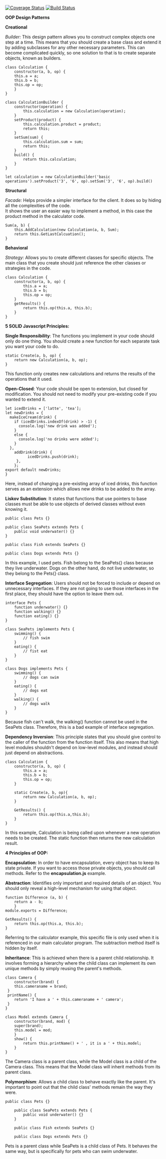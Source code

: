 [![Coverage Status](https://coveralls.io/repos/github/vanshika-99/IS219-OOPPrinciples/badge.svg?branch=master)](https://coveralls.io/github/vanshika-99/IS219-OOPPrinciples?branch=master)
[![Build Status](https://travis-ci.org/vanshika-99/IS219-OOPPrinciples.svg?branch=master)](https://travis-ci.org/vanshika-99/IS219-OOPPrinciples)

**OOP Design Patterns**

**Creational**

*Builder:* This design pattern allows you to construct complex objects one step at a time.
This means that you should create a base class and extend it by adding subclasses for any other necessary parameters.
This can become complicated quickly, so one solution to that is to create separate objects, known as builders.

    class Calculation {
        constructor(a, b, op) { 
        this.a = a;
        this.b = b;
        this.op = op;
        }
    }
    
    class CalculationBuilder { 
        constructor(operation) { 
            this.calculation = new Calculation(operation);
        }
        setProduct(product) { 
            this.calculation.product = product;
            return this;
        }
        setSum(sum) { 
            this.calculation.sum = sum;
            return this; 
        }
        build() {
            return this.calculation;
        } 
    }
    
    let calculation = new CalculationBuilder('basic operations').setProduct('3', '6', op).setSum('3', '6', op).build()

**Structural**

*Facade:* Helps provide a simpler interface for the client. It does so by hiding all the complexities of the code.  
It shows the user an easier way to implement a method, in this case the product method in the calculator code.

    Sum(a, b) { 
        this.AddCalculation(new Calculation(a, b, Sum);
        return this.GetLastCalcuation();
    }
    

**Behavioral**

*Strategy:* Allows you to create different classes for specific objects.
The main class that you create should just reference the other classes or strategies in the code.

    class Calculation {
        constructor(a, b, op) { 
            this.a = a;
            this.b = b; 
            this.op = op;
        }
        getResults() { 
            return this.op(this.a, this.b); 
        }
    }
        


**5 SOLID Javascript Principles:** 

**Single Responsibility**: The functions you implement in your code should only do one thing. 
You should create a new function for each separate task you want your code to do. 

    static Create(a, b, op) {
        return new Calculation(a, b, op);
    }
This function only creates new calculations and returns the results of the operations that it used. 

**Open-Closed**: Your code should be open to extension, but closed for modification. 
You should not need to modify your pre-existing code if you wanted to extend it.

    let icedDrinks = ['latte', 'tea'];
    let newDrinks = {
      makeIceCream(drink) {
        if (icedDrinks.indexOf(drink) > -1) {
          console.log('new drink was added');
        } 
        else {
          console.log('no drinks were added');
        }
      },
        addDrink(drink) {
              icedDrinks.push(drink);
         },
        };
    export default newDrinks;
    }
Here, instead of changing a pre-existing array of iced drinks, this function serves as an extension which allows new drinks to be added to the array.

**Liskov Substitution**: It states that functions that use pointers to base classes must be able to use objects of derived classes without even knowing it. 

    public class Pets {}
    
    public class SeaPets extends Pets {
        public void underwater() {}
    } 
    
    public class Fish extends SeaPets {}
        
    public class Dogs extends Pets {}
In this example, I used pets. Fish belong to the SeaPets{} class because they live underwater. 
Dogs on the other hand, do not live underwater, so they belong to the Pets{} class.  

**Interface Segregation**: Users should not be forced to include or depend on unnecessary interfaces. 
If they are not going to use those interfaces in the first place, they should have the option to leave them out.

    interface Pets {
        function underwater() {}
        function walking() {}
        function eating() {}
    } 
    
    class SeaPets implements Pets {
        swimming() {
            // fish swim 
        }
        eating() { 
            // fist eat
        }
    }
    
    class Dogs implements Pets { 
        swimming() { 
            // dogs can swim
        } 
        eating() {
            // dogs eat 
        } 
        walking() { 
            // dogs walk 
        }
    }
Because fish can't walk, the walking() function cannot be used in the SeaPets class. 
Therefore, this is a bad example of interface segregation.
        
        

**Dependency Inversion**: This principle states that you should give control to the caller of the function from the function itself.
This also means that high level modules shouldn't depend on low-level modules, and instead should just depend on abstractions. 

    class Calculation {
        constructor(a, b, op) {
            this.a = a;
            this.b = b;
            this.op = op;
        }
    
        static Create(a, b, op){
            return new Calculation(a, b, op);
        }
    
        GetResults() {
            return this.op(this.a,this.b);
        }
    }
In this example, Calculation is being called upon whenever a new operation needs to be created.
The static function then returns the new calculation result. 



**4 Principles of OOP:** 

**Encapsulation**: In order to have encapsulation, every object has to keep its state private. 
If you want to access those private objects, you should call methods.
Refer to the **encapsulation.js** example.

**Abstraction**: Identifies only important and required details of an object. 
You should only reveal a high-level mechanism for using that object. 

    function Difference (a, b) {
        return a - b;
        }
    module.exports = Difference;
        
    GetResults() {
        return this.op(this.a, this.b); 
    }
Referring to the calculator example, this specific file is only used when it is referenced in our main calculator program.
The subtraction method itself is hidden by itself.  
 
 
**Inheritance**: This is achieved when there is a parent child relationship. 
It involves forming a hierarchy where the child class can implement its own unique methods by simply reusing the parent's methods. 

    class Camera {
        constructor(brand) {
        this.cameraname = brand;
     } 
     printName() {
        return 'I have a ' + this.cameraname + ' camera';
     }
    }
    
    class Model extends Camera {
        constructor(brand, mod) { 
        super(brand);
        this.model = mod;
        }
        show() { 
            return this.printName() + ' , it is a ' + this.model;
        } 
    }
The Camera class is a parent class, while the Model class is a child of the Camera class.
This means that the Model class will inherit methods from its parent class. 
    

**Polymorphism**: Allows a child class to behave exactly like the parent.
It's important to point out that the child class' methods remain the way they were. 

    public class Pets {}
        
        public class SeaPets extends Pets {
            public void underwater() {}
        } 
        
        public class Fish extends SeaPets {}
            
        public class Dogs extends Pets {}
Pets is a parent class while SeaPets is a child class of Pets. It behaves the same way,
but is specifically for pets who can swim underwater. 